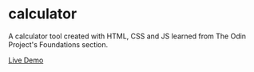 # calculator

A calculator tool created with HTML, CSS and JS learned from The Odin Project's
Foundations section.

[Live Demo](https://zachloh.github.io/calculator/)